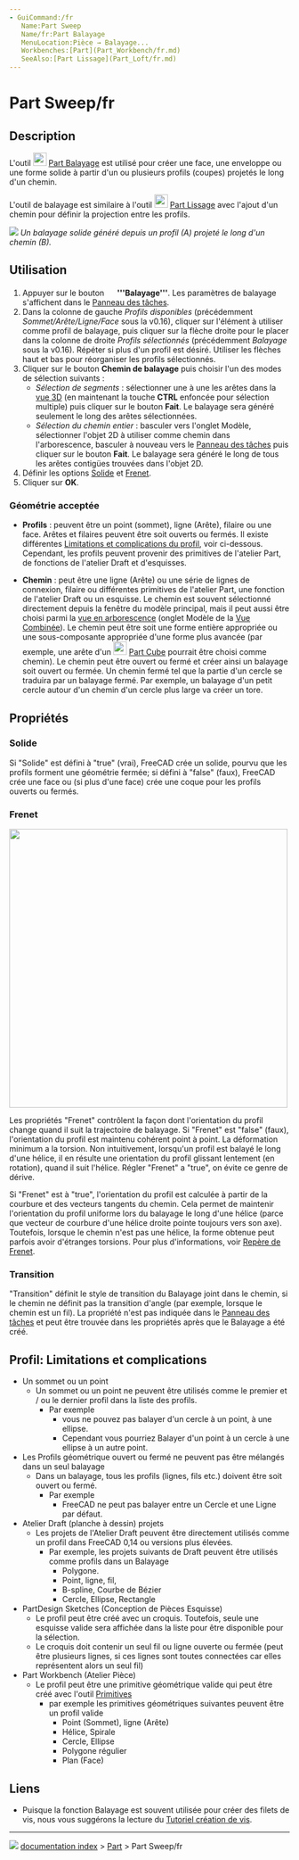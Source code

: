 ```yaml
---
- GuiCommand:/fr
   Name:Part Sweep
   Name/fr:Part Balayage
   MenuLocation:Pièce → Balayage...
   Workbenches:[Part](Part_Workbench/fr.md)
   SeeAlso:[Part Lissage](Part_Loft/fr.md)
---
```


# Part Sweep/fr

## Description

L\'outil <img alt="" src=images/Part_Sweep.svg  style="width:24px;"> [Part Balayage](Part_Sweep/fr.md) est utilisé pour créer une face, une enveloppe ou une forme solide à partir d\'un ou plusieurs profils (coupes) projetés le long d\'un chemin.

L\'outil de balayage est similaire à l\'outil <img alt="" src=images/Part_Loft.svg  style="width:24px;"> [Part Lissage](Part_Loft/fr.md) avec l\'ajout d\'un chemin pour définir la projection entre les profils.

![](images/Part_Sweep_simple.png ) *Un balayage solide généré depuis un profil (A) projeté le long d\'un chemin (B).*

## Utilisation

1.  Appuyer sur le bouton **<img src="images/Part_Sweep.svg" width=16px> '''Balayage'''**. Les paramètres de balayage s\'affichent dans le [Panneau des tâches](Task_Panel/fr.md).
2.  Dans la colonne de gauche *Profils disponibles* (précédemment *Sommet/Arête/Ligne/Face* sous la v0.16), cliquer sur l\'élément à utiliser comme profil de balayage, puis cliquer sur la flèche droite pour le placer dans la colonne de droite *Profils sélectionnés* (précédemment *Balayage* sous la v0.16). Répéter si plus d\'un profil est désiré. Utiliser les flèches haut et bas pour réorganiser les profils sélectionnés.
3.  Cliquer sur le bouton **Chemin de balayage** puis choisir l\'un des modes de sélection suivants :
    -   *Sélection de segments* : sélectionner une à une les arêtes dans la [vue 3D](3D_view/fr.md) (en maintenant la touche **CTRL** enfoncée pour sélection multiple) puis cliquer sur le bouton **Fait**. Le balayage sera généré seulement le long des arêtes sélectionnées.
    -   *Sélection du chemin entier* : basculer vers l\'onglet Modèle, sélectionner l\'objet 2D à utiliser comme chemin dans l\'arborescence, basculer à nouveau vers le [Panneau des tâches](Task_Panel/fr.md) puis cliquer sur le bouton **Fait**. Le balayage sera généré le long de tous les arêtes contigües trouvées dans l\'objet 2D.
4.  Définir les options [Solide](#Solide.md) et [Frenet](#Frenet.md).
5.  Cliquer sur **OK**.

### Géométrie acceptée 

-   **Profils** : peuvent être un point (sommet), ligne (Arête), filaire ou une face. Arêtes et filaires peuvent être soit ouverts ou fermés. Il existe différentes [Limitations et complications du profil](Part_Sweep/fr#Profil__Limitations_et_complications.md), voir ci-dessous. Cependant, les profils peuvent provenir des primitives de l\'atelier Part, de fonctions de l\'atelier Draft et d\'esquisses.

-   **Chemin** : peut être une ligne (Arête) ou une série de lignes de connexion, filaire ou différentes primitives de l\'atelier Part, une fonction de l\'atelier Draft ou un esquisse. Le chemin est souvent sélectionné directement depuis la fenêtre du modèle principal, mais il peut aussi être choisi parmi la [vue en arborescence](Tree_view/fr.md) (onglet Modèle de la [Vue Combinée](Combo_view/fr.md)). Le chemin peut être soit une forme entière appropriée ou une sous-composante appropriée d\'une forme plus avancée (par exemple, une arête d\'un <img alt="" src=images/Part_Box.svg  style="width:24px;"> [Part Cube](Part_Box/fr.md) pourrait être choisi comme chemin). Le chemin peut être ouvert ou fermé et créer ainsi un balayage soit ouvert ou fermée. Un chemin fermé tel que la partie d\'un cercle se traduira par un balayage fermé. Par exemple, un balayage d\'un petit cercle autour d\'un chemin d\'un cercle plus large va créer un tore.

## Propriétés

### Solide

Si \"Solide\" est défini à \"true\" (vrai), FreeCAD crée un solide, pourvu que les profils forment une géométrie fermée; si défini à \"false\" (faux), FreeCAD crée une face ou (si plus d\'une face) crée une coque pour les profils ouverts ou fermés.

### Frenet

<img alt="" src=images/Sweep-frenet-comp.png  style="width:500px;">

Les propriétés \"Frenet\" contrôlent la façon dont l\'orientation du profil change quand il suit la trajectoire de balayage. Si \"Frenet\" est \"false\" (faux), l\'orientation du profil est maintenu cohérent point à point. La déformation minimum a la torsion. Non intuitivement, lorsqu\'un profil est balayé le long d\'une hélice, il en résulte une orientation du profil glissant lentement (en rotation), quand il suit l\'hélice. Régler \"Frenet\" a \"true\", on évite ce genre de dérive.

Si \"Frenet\" est à \"true\", l\'orientation du profil est calculée à partir de la courbure et des vecteurs tangents du chemin. Cela permet de maintenir l\'orientation du profil uniforme lors du balayage le long d\'une hélice (parce que vecteur de courbure d\'une hélice droite pointe toujours vers son axe). Toutefois, lorsque le chemin n\'est pas une hélice, la forme obtenue peut parfois avoir d\'étranges torsions. Pour plus d\'informations, voir [Repère de Frenet](https://fr.wikipedia.org/wiki/Rep%C3%A8re_de_Frenet).

### Transition

\"Transition\" définit le style de transition du Balayage joint dans le chemin, si le chemin ne définit pas la transition d\'angle (par exemple, lorsque le chemin est un fil). La propriété n\'est pas indiquée dans le [Panneau des tâches](Task_panel/fr.md) et peut être trouvée dans les propriétés après que le Balayage a été créé.

## Profil: Limitations et complications 

-   Un sommet ou un point
    -   Un sommet ou un point ne peuvent être utilisés comme le premier et / ou le dernier profil dans la liste des profils.
        -   Par exemple
            -   vous ne pouvez pas balayer d\'un cercle à un point, à une ellipse.
            -   Cependant vous pourriez Balayer d\'un point à un cercle à une ellipse à un autre point.
-   Les Profils géométrique ouvert ou fermé ne peuvent pas être mélangés dans un seul balayage
    -   Dans un balayage, tous les profils (lignes, fils etc.) doivent être soit ouvert ou fermé.
        -   Par exemple
            -   FreeCAD ne peut pas balayer entre un Cercle et une Ligne par défaut.
-   Atelier Draft (planche à dessin) projets
    -   Les projets de l\'Atelier Draft peuvent être directement utilisés comme un profil dans FreeCAD 0,14 ou versions plus élevées.
        -   Par exemple, les projets suivants de Draft peuvent être utilisés comme profils dans un Balayage
            -   Polygone.
            -   Point, ligne, fil,
            -   B-spline, Courbe de Bézier
            -   Cercle, Ellipse, Rectangle
-   PartDesign Sketches (Conception de Pièces Esquisse)
    -   Le profil peut être créé avec un croquis. Toutefois, seule une esquisse valide sera affichée dans la liste pour être disponible pour la sélection.
    -   Le croquis doit contenir un seul fil ou ligne ouverte ou fermée (peut être plusieurs lignes, si ces lignes sont toutes connectées car elles représentent alors un seul fil)
-   Part Workbench (Atelier Pièce)
    -   Le profil peut être une primitive géométrique valide qui peut être créé avec l\'outil [Primitives](Part_Primitives/fr.md)
        -   par exemple les primitives géométriques suivantes peuvent être un profil valide
            -   Point (Sommet), ligne (Arête)
            -   Hélice, Spirale
            -   Cercle, Ellipse
            -   Polygone régulier
            -   Plan (Face)

## Liens

-   Puisque la fonction Balayage est souvent utilisée pour créer des filets de vis, nous vous suggérons la lecture du [Tutoriel création de vis](Thread_for_Screw_Tutorial/fr.md).



---
![](images/Right_arrow.png) [documentation index](../README.md) > [Part](Part_Workbench.md) > Part Sweep/fr
